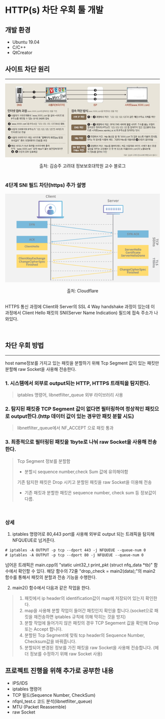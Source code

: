 # HTTP(s) 차단 우회 툴 개발

## 개발 환경
 - Ubuntu 19.04
 - C/C++
 - QtCreator

## 사이트 차단 원리
* * *
![img1](/img/img1.png)
<center> 출처: 김승주 고려대 정보보호대학원 교수 블로그 </center>
<!--
https://planet-0104.tistory.com/7
-->
<br>

### 4단계 SNI 필드 차단(https) 추가 설명 

![img2](/img/img2.png)
<center> 출처: Cloudflare </center>
<!--
https://www.cloudflare.com/ko-kr/learning/ssl/what-happens-in-a-tls-handshake/
 -->
<br>

HTTPS 통신 과정에 Client와 Server의 SSL 4 Way handshake 과정이 있는데 이 과정에서 Client Hello 패킷의 SNI(Server Name Indication) 필드에 접속 주소가 나와있다.

<br>

## 차단 우회 방법
* * *

host name정보를 가지고 있는 패킷을 분할하기 위해 Tcp Segment 값이 있는 패킷만 분할해 raw Socket을 사용해 전송한다. 

### 1. 시스템에서 외부로 output되는 HTTP, HTTPS 트래픽을 탐지한다.
> iptables 명령어, libnetfilter_queue 외부 라이브러리 사용
### 2. 탐지된 패킷중 TCP Segment 값이 없다면 필터링하여 정상적인 패킷으로 output한다.(http 데이터 값이 있는 경우만 패킷 분할 시도)
> libnetfilter_queue에서 NF_ACCEPT 으로 패킷 통과
### 3. 최종적으로 필터링된 패킷을 1byte로 나눠 raw Socket을 사용해 전송한다. 
> Tcp Segment 정보를 분할함
> - 분할시 sequence number,check Sum 값에 유의해야함
>
> 기존 탐지한 패킷은 Drop 시키고 분할된 패킷을 raw Socket을 이용해 전송
> - 기존 패킷과 분할한 패킷은 sequence number, check sum 등 정보값이 다름.

<br>

### 상세 


1. iptables 명령어로 80,443 port를 사용해 외부로 output 되는 트래픽을 탐지해 NFQUEUE로 넘겨준다.
```
# iptables -A OUTPUT -p tcp --dport 443 -j NFQUEUE --queue-num 0
# iptables -A OUTPUT -p tcp --dport 80 -j NFQUEUE --queue-num 0
```
넘어온 트래픽은 main.cpp의 "static uint32_t print_pkt (struct nfq_data *tb)" 함수에서 확인할 수 있다. 해당 함수의 72줄 "drop_check = main2(data);"의 main2 함수를 통해서 패킷의 분할과 전송 기능을 수행한다. 

2. main2() 함수에서 다음과 같은 작업을 한다.
> 1. 패킷에서 ip header의 identification값이 map에 저장되어 있는지 확인한다.
> 2. map을 사용해 분할 작업이 들어간 패킷인지 확인을 합니다.(socket으로 패킷을 재전송하면 iptables 규칙에 의해 막히는 것을 방지)
> 3. 분할 작업에 들어가지 않은 패킷의 경우 TCP Segement 값을 확인해 Drop 또는 Accept 합니다.
> 4. 분할된 Tcp Segment에 맞춰 tcp header의 Sequence Number, Checksum값을 바꿔줍니다. 
> 5. 분할되어 변경된 정보를 가진 패킷을 raw Socket을 사용해 전송합니다.
> (헤더 정보를 수정하기 위해 raw Socket 사용)


## 프로젝트 진행을 위해 추가로 공부한 내용
- IPS/IDS
- iptables 명령어
- TCP 필드(Sequence Number, CheckSum)
- nfqnl_test.c 코드 분석(libnetfilter_queue)
- MTU (Packet Reassemble)
- raw Socket
